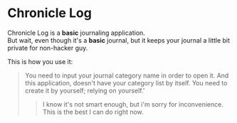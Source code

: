 Chronicle Log
===============

Chronicle Log is a **basic** journaling application. <br>
But wait, even though it's a **basic** journal, but it keeps your journal a little bit private for non-hacker guy.

This is how you use it: 

> You need to input your journal category name in order to open it. And this application, doesn't have your category list by itself. You need to create it by yourself; relying on yourself.'
>> I know it's not smart enough, but i'm sorry for inconvenience. This is the best I can do right now.

